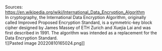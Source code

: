 Sources:
https://en.wikipedia.org/wiki/International_Data_Encryption_Algorithm
\
In cryptography, the International Data Encryption Algorithm, originally called Improved Proposed Encryption Standard, is a symmetric-key block cipher designed by James Massey of ETH Zurich and Xuejia Lai and was first described in 1991. The algorithm was intended as a replacement for the Data Encryption Standard.
\
![[Pasted image 20220810165024.png]]
